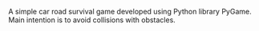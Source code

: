 A simple car road survival game developed using Python library PyGame.
Main intention is to avoid collisions with obstacles. 
